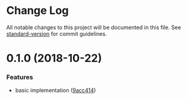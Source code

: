 # Change Log

All notable changes to this project will be documented in this file. See [standard-version](https://github.com/conventional-changelog/standard-version) for commit guidelines.

<a name="0.1.0"></a>
# 0.1.0 (2018-10-22)


### Features

* basic implementation ([9acc414](https://github.com/knownasilya/ember-shadow-dom/commit/9acc414))
